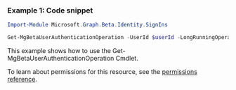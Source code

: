 ### Example 1: Code snippet

```powershellImport-Module Microsoft.Graph.Beta.Identity.SignIns

Get-MgBetaUserAuthenticationOperation -UserId $userId -LongRunningOperationId $longRunningOperationId
```
This example shows how to use the Get-MgBetaUserAuthenticationOperation Cmdlet.
To learn about permissions for this resource, see the [permissions reference](/graph/permissions-reference).

